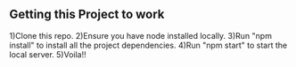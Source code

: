 ## Getting this Project to work
1)Clone this repo.
2)Ensure you have node installed locally.
3)Run "npm install" to install all the project dependencies.
4)Run "npm start" to start the local server.
5)Voila!!
